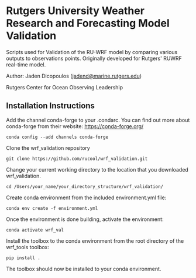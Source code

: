 # Rutgers University Weather Research and Forecasting Model Validation

Scripts used for Validation of the RU-WRF model by comparing various outputs to observations points. Originally developed for Rutgers' RUWRF real-time model.

Author: Jaden Dicopoulos (jadend@marine.rutgers.edu)

Rutgers Center for Ocean Observing Leadership

## Installation Instructions
Add the channel conda-forge to your .condarc. You can find out more about conda-forge from their website: https://conda-forge.org/

`conda config --add channels conda-forge`

Clone the wrf_validation repository

`git clone https://github.com/rucool/wrf_validation.git`

Change your current working directory to the location that you downloaded wrf_validation. 

`cd /Users/your_name/your_directory_structure/wrf_validation/`

Create conda environment from the included environment.yml file:

`conda env create -f environment.yml`

Once the environment is done building, activate the environment:

`conda activate wrf_val`

Install the toolbox to the conda environment from the root directory of the wrf_tools toolbox:

`pip install .`

The toolbox should now be installed to your conda environment.
